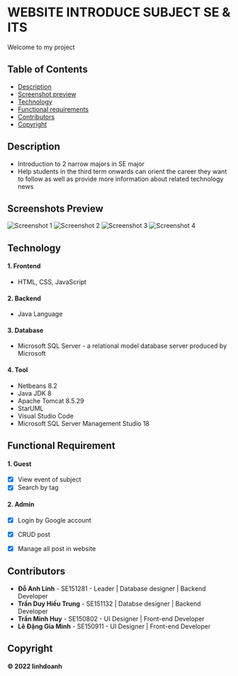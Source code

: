 # WEBSITE INTRODUCE SUBJECT SE & ITS

Welcome to my project

## Table of Contents

 - [Description](#description)
 - [Screenshot preview](#screenshots-preview)
 - [Technology](#technology)
 - [Functional requirements](#functional-requirement)
 - [Contributors](#contributors)
 - [Copyright](#copyright)
 
## Description

- Introduction to 2 narrow majors in SE major
- Help students in the third term onwards can orient the career they want to follow as well as provide more information about related technology news

## Screenshots Preview

![Screenshot 1](https://i.pinimg.com/564x/ff/e6/e6/ffe6e649c78fd7fee2bcdf5f2324b092.jpg)
![Screenshot 2](https://i.pinimg.com/564x/2a/6f/17/2a6f17cc51b52eb44c9acbd65fb9c5bb.jpg)
![Screenshot 3](https://i.pinimg.com/564x/f5/37/d1/f537d11c62d27b418c5a2702945e4f9c.jpg)
![Screenshot 4](https://i.pinimg.com/564x/85/fc/0f/85fc0fcacd8a91668eba3f14e4471ec3.jpg)


## Technology

#### 1. Frontend
- HTML, CSS, JavaScript
#### 2. Backend
- Java Language
#### 3. Database
- Microsoft SQL Server - a relational model database server produced by Microsoft
#### 4. Tool
- Netbeans 8.2
- Java JDK 8
- Apache Tomcat 8.5.29
- StarUML
- Visual Studio Code
- Microsoft SQL Server Management Studio 18


## Functional Requirement
#### 1. Guest
- [x] View event of subject
- [x] Search by tag
#### 2. Admin
- [x] Login by Google account
- [x] CRUD post
- [x] Manage all post in website


## Contributors

- **Đỗ Anh Linh** - SE151281 - Leader | Database designer | Backend Developer
- **Trần Duy Hiếu Trung** - SE151132 | Databse designer | Backend Developer
- **Trần Minh Huy** - SE150802 - UI Designer | Front-end Developer
- **Lê Đặng Gia Minh** - SE150911 - UI Designer | Front-end Developer

## Copyright
#### © 2022 linhdoanh
